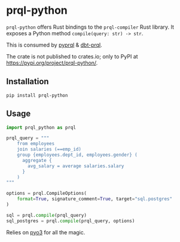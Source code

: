# prql-python

`prql-python` offers Rust bindings to the `prql-compiler` Rust library. It
exposes a Python method `compile(query: str) -> str`.

This is consumed by [pyprql](https://github.com/prql/pyprql) &
[dbt-prql](https://github.com/prql/dbt-prql).

The crate is not published to crates.io; only to PyPI at
https://pypi.org/project/prql-python/.

## Installation

`pip install prql-python`

## Usage

```python
import prql_python as prql

prql_query = """
    from employees
    join salaries (==emp_id)
    group {employees.dept_id, employees.gender} (
      aggregate {
        avg_salary = average salaries.salary
      }
    )
"""

options = prql.CompileOptions(
    format=True, signature_comment=True, target="sql.postgres"
)

sql = prql.compile(prql_query)
sql_postgres = prql.compile(prql_query, options)
```

Relies on [pyo3](https://github.com/PyO3/pyo3) for all the magic.
